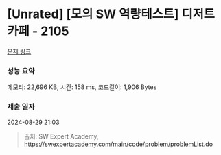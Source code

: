 # [Unrated] [모의 SW 역량테스트] 디저트 카페 - 2105 

[문제 링크](https://swexpertacademy.com/main/code/problem/problemDetail.do?contestProbId=AV5VwAr6APYDFAWu) 

### 성능 요약

메모리: 22,696 KB, 시간: 158 ms, 코드길이: 1,906 Bytes

### 제출 일자

2024-08-29 21:03



> 출처: SW Expert Academy, https://swexpertacademy.com/main/code/problem/problemList.do